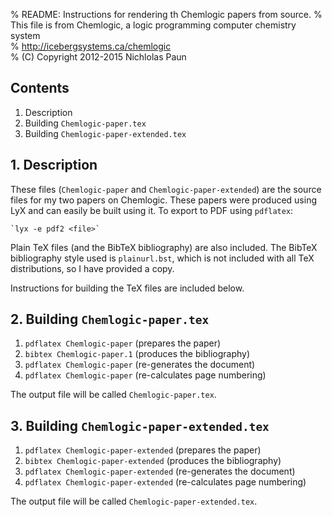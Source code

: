 % README: Instructions for rendering th Chemlogic papers from source. 
% This file is from Chemlogic, a logic programming computer chemistry system  
% <http://icebergsystems.ca/chemlogic>  
% (C) Copyright 2012-2015 Nichlolas Paun 




## Contents ##
1. Description
2. Building `Chemlogic-paper.tex`
3. Building `Chemlogic-paper-extended.tex`

## 1. Description ##

These files (`Chemlogic-paper` and `Chemlogic-paper-extended`) are the source files for my two papers on Chemlogic. 
These papers were produced using LyX and can easily be built using it. To export to PDF using `pdflatex`:  
	
	`lyx -e pdf2 <file>`

Plain TeX files (and the BibTeX bibliography) are also included.
The BibTeX bibliography style used is `plainurl.bst`, which is not included with all TeX distributions, so I have provided a copy.

Instructions for building the TeX files are included below.

## 2. Building `Chemlogic-paper.tex` ##

1. `pdflatex Chemlogic-paper` (prepares the paper)
2. `bibtex Chemlogic-paper.1` (produces the bibliography)
3. `pdflatex Chemlogic-paper` (re-generates the document)
4. `pdflatex Chemlogic-paper` (re-calculates page numbering)

The output file will be called `Chemlogic-paper.tex`.

## 3. Building `Chemlogic-paper-extended.tex` ##

1. `pdflatex Chemlogic-paper-extended` (prepares the paper)
2. `bibtex Chemlogic-paper-extended` (produces the bibliography)
3. `pdflatex Chemlogic-paper-extended` (re-generates the document)
4. `pdflatex Chemlogic-paper-extended` (re-calculates page numbering)

The output file will be called `Chemlogic-paper-extended.tex`.
